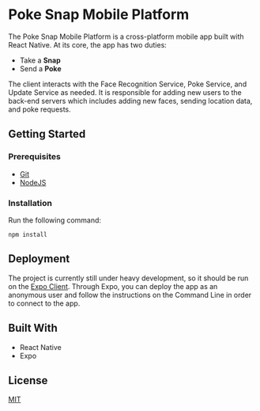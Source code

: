 # Poke Snap Mobile Platform

The Poke Snap Mobile Platform is a cross-platform mobile app built with React Native. At its core, the app has two duties:
- Take a **Snap**
- Send a **Poke**  

The client interacts with the Face Recognition Service, Poke Service, and Update Service as needed. It is responsible for adding new users to the back-end servers which includes adding new faces, sending location data, and poke requests. 

## Getting Started

### Prerequisites
- [Git](https://git-scm.com/)
- [NodeJS](https://nodejs.org/en/)

### Installation

Run the following command:

```
npm install
```

## Deployment
The project is currently still under heavy development, so it should be run on the [Expo Client](https://expo.io/tools). Through Expo, you can deploy the app as an anonymous user and follow the instructions on the Command Line in order to connect to the app.  

## Built With
- React Native
- Expo

## License
[MIT](https://github.com/poke-snap/poke-service/blob/master/LICENSE)

